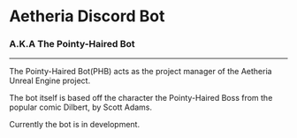 # Aetheria Discord Bot
### A.K.A The Pointy-Haired Bot
---
The Pointy-Haired Bot(PHB) acts as the project manager of the Aetheria Unreal Engine project.

The bot itself is based off the character the Pointy-Haired Boss from the popular comic Dilbert, by Scott Adams.

Currently the bot is in development.
